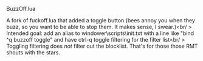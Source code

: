 BuzzOff.lua<br />

A fork of fuckoff.lua that added a toggle button (bees annoy you when they buzz, so you want to be able to stop them. It makes sense, I swear.)<br/ >
Intended goal: add an alias to windower\scripts\init.txt with a line like "bind ^q buzzoff toggle" and have ctrl-q toggle filtering for the filter list<br/ >
Toggling filtering does *not* filter out the blocklist. That's for those those RMT shouts with the stars.